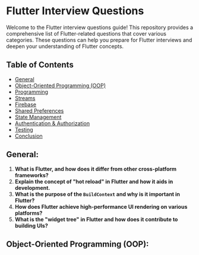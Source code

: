 # Flutter Interview Questions

Welcome to the Flutter interview questions guide! This repository provides a comprehensive list of Flutter-related questions that cover various categories. These questions can help you prepare for Flutter interviews and deepen your understanding of Flutter concepts.

## Table of Contents

- [General](#general)
- [Object-Oriented Programming (OOP)](#object-oriented-programming-oop)
- [Programming](#programming)
- [Streams](#streams)
- [Firebase](#firebase)
- [Shared Preferences](#shared-preferences)
- [State Management](#state-management)
- [Authentication & Authorization](#authentication--authorization)
- [Testing](#testing)
- [Conclusion](#conclusion)


## General:

1. **What is Flutter, and how does it differ from other cross-platform frameworks?**
2. **Explain the concept of "hot reload" in Flutter and how it aids in development.**
3. **What is the purpose of the `BuildContext` and why is it important in Flutter?**
4. **How does Flutter achieve high-performance UI rendering on various platforms?**
5. **What is the "widget tree" in Flutter and how does it contribute to building UIs?**

## Object-Oriented Programming (OOP):

1. **Describe the principles of object-oriented programming and how they apply to Dart and Flutter.**
2. **Explain the difference between classes and objects in Dart.**
3. **What is inheritance in Dart, and how is it used in Flutter widgets?**
4. **How does encapsulation work in Dart, and why is it important in a Flutter project?**
5. **Describe polymorphism in Dart with respect to interfaces and abstract classes.**

## Programming:

1. **How do you handle exceptions and errors in Dart programming?**
2. **Explain the difference between synchronous and asynchronous programming in Dart.**
3. **What are Dart streams, and how are they used for asynchronous data processing?**
4. **Describe the purpose of the `async` and `await` keywords in Dart.**
5. **How can you effectively manage memory in a Flutter app to avoid leaks and performance issues?**

## Streams:

1. **What are streams in Dart, and how are they related to asynchronous programming?**
2. **Explain the concept of the `StreamBuilder` widget in Flutter and when it is useful.**
3. **How can you transform and manipulate data flowing through a Dart stream?**
4. **Describe the difference between single-subscription streams and broadcast streams in Dart.**
5. **How do you cancel and clean up resources associated with streams in Flutter?**

## Firebase:

1. **What is Firebase, and how does it integrate with Flutter for backend services?**
2. **How can you implement Firebase authentication in a Flutter app?**
3. **Explain how Firestore is used for real-time data storage and synchronization in Flutter.**
4. **Describe the process of integrating Firebase Cloud Messaging (FCM) for push notifications.**
5. **How can you handle user authorization and security rules in a Firebase-backed Flutter app?**

## Shared Preferences:

1. **What are shared preferences in Flutter, and how are they used for persistent storage?**
2. **How can you store and retrieve data using shared preferences in Flutter?**
3. **Explain the limitations and suitable use cases for shared preferences in a Flutter app.**
4. **What are the differences between shared preferences and other forms of local storage?**
5. **Describe how you would handle secure storage of sensitive data using shared preferences.**

## State Management:

1. **Explain the need for state management in Flutter and the challenges it addresses.**
2. **What is the role of the `setState` method in managing widget state in Flutter?**
3. **Describe the BLoC (Business Logic Component) pattern and how it manages state.**
4. **How does the Provider package facilitate state management in Flutter?**
5. **Explain the concept of "immutable state" and its benefits in Flutter app development.**

## Authentication & Authorization:

1. **How can you implement user authentication using Firebase in a Flutter app?**
2. **Describe OAuth2 authentication and how it's used for third-party login in Flutter.**
3. **What are JWT (JSON Web Tokens), and how are they used for authentication in Flutter?**
4. **Explain the concept of "session management" and how it relates to user authentication.**
5. **How can you secure your Flutter app by implementing role-based authorization?**

## Testing:

1. **What types of tests can you perform on a Flutter app, and why is testing important?**
2. **Explain the purpose of unit tests, integration tests, and widget tests in Flutter.**
3. **How do you write a unit test for a specific function or class in Dart?**
4. **Describe the process of writing widget tests to verify the behavior of UI components.**
5. **What is the `test` package in Dart, and how is it used for test organization and execution?**

## Conclusion

In this comprehensive guide, we've covered a wide range of Flutter interview questions across various categories. These questions are designed to help you prepare for your Flutter interviews and gain a deeper understanding of key concepts. Remember that interview questions may vary, and it's important to not only memorize answers but also understand the underlying principles.

### Suggestions for Improvements

This guide is a living document that can benefit from continuous improvement. If you have suggestions to enhance the content, correct any errors, or add more questions, feel free to contribute by creating pull requests or issues on the [GitHub repository](https://github.com/itsmelaxman/flutter-interview-preparation/issues). Your contributions will help make this resource even more valuable for others preparing for Flutter interviews.

### Additional Resources

Here are some additional resources you might find useful:

- [Flutter Official Documentation](https://flutter.dev/docs): The official source for all things Flutter, including guides, tutorials, and examples.
- [Flutter GitHub Repository](https://github.com/flutter/flutter): Access the Flutter source code, report issues, and contribute to the project.
- [Flutter Community](https://fluttercommunity.dev): A hub for Flutter enthusiasts, providing resources, packages, and discussions.

We hope this guide serves as a helpful resource on your journey to mastering Flutter development and acing your interviews. Best of luck, and happy coding!
